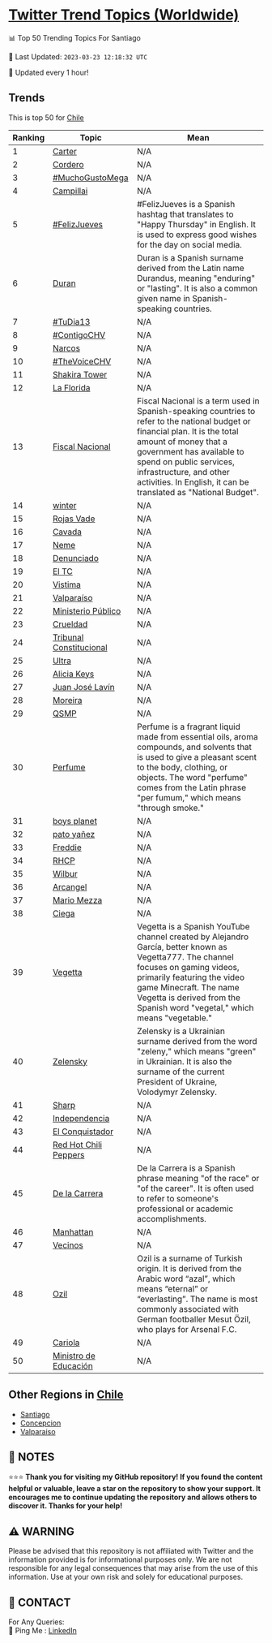 [Twitter Trend Topics (Worldwide)](https://github.com/ErcinDedeoglu/Twitter-Trend-Topics)
==========


📊 Top 50 Trending Topics For Santiago

📆 Last Updated: `2023-03-23 12:18:32 UTC`

🔧 Updated every 1 hour!


## Trends

This is top 50 for [Chile](</Chile>)

| Ranking | Topic | Mean |
| ------- | ------------ | ------------ |
| 1 | [Carter](http://twitter.com/search?q=Carter) | N/A |
| 2 | [Cordero](http://twitter.com/search?q=Cordero) | N/A |
| 3 | [#MuchoGustoMega](http://twitter.com/search?q=%23MuchoGustoMega) | N/A |
| 4 | [Campillai](http://twitter.com/search?q=Campillai) | N/A |
| 5 | [#FelizJueves](http://twitter.com/search?q=%23FelizJueves) | #FelizJueves is a Spanish hashtag that translates to "Happy Thursday" in English. It is used to express good wishes for the day on social media. |
| 6 | [Duran](http://twitter.com/search?q=Duran) | Duran is a Spanish surname derived from the Latin name Durandus, meaning "enduring" or "lasting". It is also a common given name in Spanish-speaking countries. |
| 7 | [#TuDia13](http://twitter.com/search?q=%23TuDia13) | N/A |
| 8 | [#ContigoCHV](http://twitter.com/search?q=%23ContigoCHV) | N/A |
| 9 | [Narcos](http://twitter.com/search?q=Narcos) | N/A |
| 10 | [#TheVoiceCHV](http://twitter.com/search?q=%23TheVoiceCHV) | N/A |
| 11 | [Shakira Tower](http://twitter.com/search?q=Shakira+Tower) | N/A |
| 12 | [La Florida](http://twitter.com/search?q=La+Florida) | N/A |
| 13 | [Fiscal Nacional](http://twitter.com/search?q=Fiscal+Nacional) | Fiscal Nacional is a term used in Spanish-speaking countries to refer to the national budget or financial plan. It is the total amount of money that a government has available to spend on public services, infrastructure, and other activities. In English, it can be translated as "National Budget". |
| 14 | [winter](http://twitter.com/search?q=winter) | N/A |
| 15 | [Rojas Vade](http://twitter.com/search?q=Rojas+Vade) | N/A |
| 16 | [Cavada](http://twitter.com/search?q=Cavada) | N/A |
| 17 | [Neme](http://twitter.com/search?q=Neme) | N/A |
| 18 | [Denunciado](http://twitter.com/search?q=Denunciado) | N/A |
| 19 | [El TC](http://twitter.com/search?q=El+TC) | N/A |
| 20 | [Vistima](http://twitter.com/search?q=Vistima) | N/A |
| 21 | [Valparaíso](http://twitter.com/search?q=Valpara%c3%adso) | N/A |
| 22 | [Ministerio Público](http://twitter.com/search?q=Ministerio+P%c3%bablico) | N/A |
| 23 | [Crueldad](http://twitter.com/search?q=Crueldad) | N/A |
| 24 | [Tribunal Constitucional](http://twitter.com/search?q=Tribunal+Constitucional) | N/A |
| 25 | [Ultra](http://twitter.com/search?q=Ultra) | N/A |
| 26 | [Alicia Keys](http://twitter.com/search?q=Alicia+Keys) | N/A |
| 27 | [Juan José Lavín](http://twitter.com/search?q=Juan+Jos%c3%a9+Lav%c3%adn) | N/A |
| 28 | [Moreira](http://twitter.com/search?q=Moreira) | N/A |
| 29 | [QSMP](http://twitter.com/search?q=QSMP) | N/A |
| 30 | [Perfume](http://twitter.com/search?q=Perfume) | Perfume is a fragrant liquid made from essential oils, aroma compounds, and solvents that is used to give a pleasant scent to the body, clothing, or objects. The word "perfume" comes from the Latin phrase "per fumum," which means "through smoke." |
| 31 | [boys planet](http://twitter.com/search?q=boys+planet) | N/A |
| 32 | [pato yañez](http://twitter.com/search?q=pato+ya%c3%b1ez) | N/A |
| 33 | [Freddie](http://twitter.com/search?q=Freddie) | N/A |
| 34 | [RHCP](http://twitter.com/search?q=RHCP) | N/A |
| 35 | [Wilbur](http://twitter.com/search?q=Wilbur) | N/A |
| 36 | [Arcangel](http://twitter.com/search?q=Arcangel) | N/A |
| 37 | [Mario Mezza](http://twitter.com/search?q=Mario+Mezza) | N/A |
| 38 | [Ciega](http://twitter.com/search?q=Ciega) | N/A |
| 39 | [Vegetta](http://twitter.com/search?q=Vegetta) | Vegetta is a Spanish YouTube channel created by Alejandro García, better known as Vegetta777. The channel focuses on gaming videos, primarily featuring the video game Minecraft. The name Vegetta is derived from the Spanish word "vegetal," which means "vegetable." |
| 40 | [Zelensky](http://twitter.com/search?q=Zelensky) | Zelensky is a Ukrainian surname derived from the word "zeleny," which means "green" in Ukrainian. It is also the surname of the current President of Ukraine, Volodymyr Zelensky. |
| 41 | [Sharp](http://twitter.com/search?q=Sharp) | N/A |
| 42 | [Independencia](http://twitter.com/search?q=Independencia) | N/A |
| 43 | [El Conquistador](http://twitter.com/search?q=El+Conquistador) | N/A |
| 44 | [Red Hot Chili Peppers](http://twitter.com/search?q=Red+Hot+Chili+Peppers) | N/A |
| 45 | [De la Carrera](http://twitter.com/search?q=De+la+Carrera) | De la Carrera is a Spanish phrase meaning "of the race" or "of the career". It is often used to refer to someone's professional or academic accomplishments. |
| 46 | [Manhattan](http://twitter.com/search?q=Manhattan) | N/A |
| 47 | [Vecinos](http://twitter.com/search?q=Vecinos) | N/A |
| 48 | [Ozil](http://twitter.com/search?q=Ozil) | Ozil is a surname of Turkish origin. It is derived from the Arabic word “azal”, which means “eternal” or “everlasting”. The name is most commonly associated with German footballer Mesut Özil, who plays for Arsenal F.C. |
| 49 | [Cariola](http://twitter.com/search?q=Cariola) | N/A |
| 50 | [Ministro de Educación](http://twitter.com/search?q=Ministro+de+Educaci%c3%b3n) | N/A |



## Other Regions in [Chile](</Chile>)

* [Santiago](</Chile/Santiago.md>)
* [Concepcion](</Chile/Concepcion.md>)
* [Valparaiso](</Chile/Valparaiso.md>)



## 📝 NOTES

⭐⭐⭐ **Thank you for visiting my GitHub repository! If you found the content helpful or valuable, leave a star on the repository to show your support. It encourages me to continue updating the repository and allows others to discover it. Thanks for your help!**


## ⚠️ WARNING

Please be advised that this repository is not affiliated with Twitter and the information provided is for informational purposes only. We are not responsible for any legal consequences that may arise from the use of this information. Use at your own risk and solely for educational purposes.


## 📨 CONTACT

 For Any Queries:  
            🏓 Ping Me : [LinkedIn](https://www.linkedin.com/in/ercindedeoglu/)
